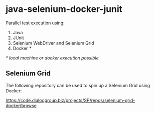 # java-selenium-docker-junit

Parallel test execution using:

1. Java
2. JUnit
3. Selenium WebDriver and Selenium Grid
4. Docker *\**

*\* local machine or docker execution possible*

## Selenium Grid

The following repository can be used to spin up a Selenium Grid using Docker:

https://code.dialoggroup.biz/projects/SP/repos/selenium-grid-docker/browse
